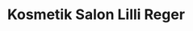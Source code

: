 ---
title: "Kosmetik Salon Lilli Reger"
url: /swisttal/kosmetik-salon-lilli-reger/
shop: Kosmetik
---
